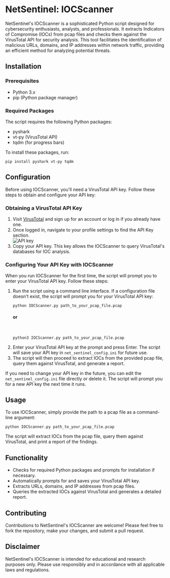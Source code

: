 <!DOCTYPE html>
<html lang="en">
<head>
    <meta charset="UTF-8">
</head>
<body>
    <h1>NetSentinel: IOCScanner</h1>
    <p>NetSentinel's IOCScanner is a sophisticated Python script designed for cybersecurity enthusiasts, analysts, and professionals. It extracts Indicators of Compromise (IOCs) from pcap files and checks them against the VirusTotal API for security analysis. This tool facilitates the identification of malicious URLs, domains, and IP addresses within network traffic, providing an efficient method for analyzing potential threats.</p>

  <h2>Installation</h2>
    <h3>Prerequisites</h3>
    <ul>
        <li>Python 3.x</li>
        <li>pip (Python package manager)</li>
    </ul>
    <h3>Required Packages</h3>
    <p>The script requires the following Python packages:</p>
    <ul>
        <li>pyshark</li>
        <li>vt-py (VirusTotal API)</li>
        <li>tqdm (for progress bars)</li>
    </ul>
    <p>To install these packages, run:</p>
    <pre><code>pip install pyshark vt-py tqdm</code></pre>

  <h2>Configuration</h2>
    <p>Before using IOCScanner, you'll need a VirusTotal API key. Follow these steps to obtain and configure your API key:</p>
    <h3>Obtaining a VirusTotal API Key</h3>
    <ol>
        <li>Visit <a href="https://www.virustotal.com/gui/join-us">VirusTotal</a> and sign up for an account or log in if you already have one.</li>
        <li>Once logged in, navigate to your profile settings to find the API Key section.</li>
        <img src="https://storage.googleapis.com/vtdocresources/guides/api/apikey_20231027.png" alt="API key">
        <li>Copy your API key. This key allows the IOCScanner to query VirusTotal's databases for IOC analysis.</li>
    </ol>
    <h3>Configuring Your API Key with IOCScanner</h3>
    <p>When you run IOCScanner for the first time, the script will prompt you to enter your VirusTotal API key. Follow these steps:</p>
    <ol>
        <li>Run the script using a command line interface. If a configuration file doesn't exist, the script will prompt you for your VirusTotal API key:</li>
        <pre><code>python IOCScanner.py path_to_your_pcap_file.pcap</code></pre>
        <h4>or</h4>
        <br/>
        <pre><code>python3 IOCScanner.py path_to_your_pcap_file.pcap</code></pre>
        <li>Enter your VirusTotal API key at the prompt and press Enter. The script will save your API key in <code>net_sentinel_config.ini</code> for future use.</li>
        <li>The script will then proceed to extract IOCs from the provided pcap file, query them against VirusTotal, and generate a report.</li>
    </ol>
    <p>If you need to change your API key in the future, you can edit the <code>net_sentinel_config.ini</code> file directly or delete it. The script will prompt you for a new API key the next time it runs.</p>

  <h2>Usage</h2>
    <p>To use IOCScanner, simply provide the path to a pcap file as a command-line argument:</p>
    <pre><code>python IOCScanner.py path_to_your_pcap_file.pcap</code></pre>
    <p>The script will extract IOCs from the pcap file, query them against VirusTotal, and print a report of the findings.</p>

  <h2>Functionality</h2>
    <ul>
        <li>Checks for required Python packages and prompts for installation if necessary.</li>
        <li>Automatically prompts for and saves your VirusTotal API key.</li>
        <li>Extracts URLs, domains, and IP addresses from pcap files.</li>
        <li>Queries the extracted IOCs against VirusTotal and generates a detailed report.</li>
    </ul>

  <h2>Contributing</h2>
    <p>Contributions to NetSentinel's IOCScanner are welcome! Please feel free to fork the repository, make your changes, and submit a pull request.</p>

  <h2>Disclaimer</h2>
    <p>NetSentinel's IOCScanner is intended for educational and research purposes only. Please use responsibly and in accordance with all applicable laws and regulations.</p>
</body>
</html>
